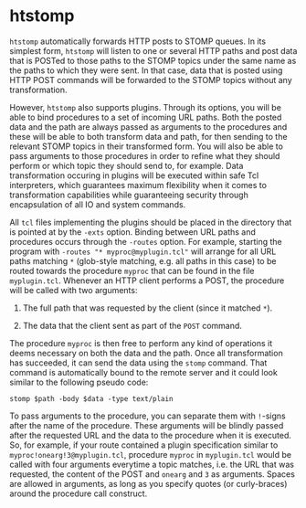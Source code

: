 # htstomp

`htstomp` automatically forwards HTTP posts to STOMP queues.  In its
simplest form, `htstomp` will listen to one or several HTTP paths and
post data that is POSTed to those paths to the STOMP topics under the
same name as the paths to which they were sent.  In that case, data
that is posted using HTTP POST commands will be forwarded to the STOMP
topics without any transformation.

However, `htstomp` also supports plugins.  Through its options, you
will be able to bind procedures to a set of incoming URL paths.  Both
the posted data and the path are always passed as arguments to the
procedures and these will be able to both transform data and path, for
then sending to the relevant STOMP topics in their transformed form.
You will also be able to pass arguments to those procedures in order
to refine what they should perform or which topic they should send to,
for example.  Data transformation occuring in plugins will be executed
within safe Tcl interpreters, which guarantees maximum flexibility
when it comes to transformation capabilities while guaranteeing
security through encapsulation of all IO and system commands.

All `tcl` files implementing the plugins should be placed in the
directory that is pointed at by the `-exts` option.  Binding between
URL paths and procedures occurs through the `-routes` option.  For
example, starting the program with `-routes "* myproc@myplugin.tcl"`
will arrange for all URL paths matching `*` (glob-style matching,
e.g. all paths in this case) to be routed towards the procedure
`myproc` that can be found in the file `myplugin.tcl`.  Whenever an
HTTP client performs a POST, the procedure will be called with two
arguments:

1. The full path that was requested by the client (since it matched
   `*`).

2. The data that the client sent as part of the `POST` command.

The procedure `myproc` is then free to perform any kind of operations
it deems necessary on both the data and the path.  Once all
transformation has succeeded, it can send the data using the `stomp`
command.  That command is automatically bound to the remote server and
it could look similar to the following pseudo code:

    stomp $path -body $data -type text/plain

To pass arguments to the procedure, you can separate them with
`!`-signs after the name of the procedure.  These arguments will be
blindly passed after the requested URL and the data to the procedure
when it is executed.  So, for example, if your route contained a
plugin specification similar to `myproc!onearg!3@myplugin.tcl`,
procedure `myproc` in `myplugin.tcl` would be called with four
arguments everytime a topic matches, i.e. the URL that was requested,
the content of the POST and `onearg` and `3` as arguments.  Spaces are
allowed in arguments, as long as you specify quotes (or curly-braces)
around the procedure call construct.
